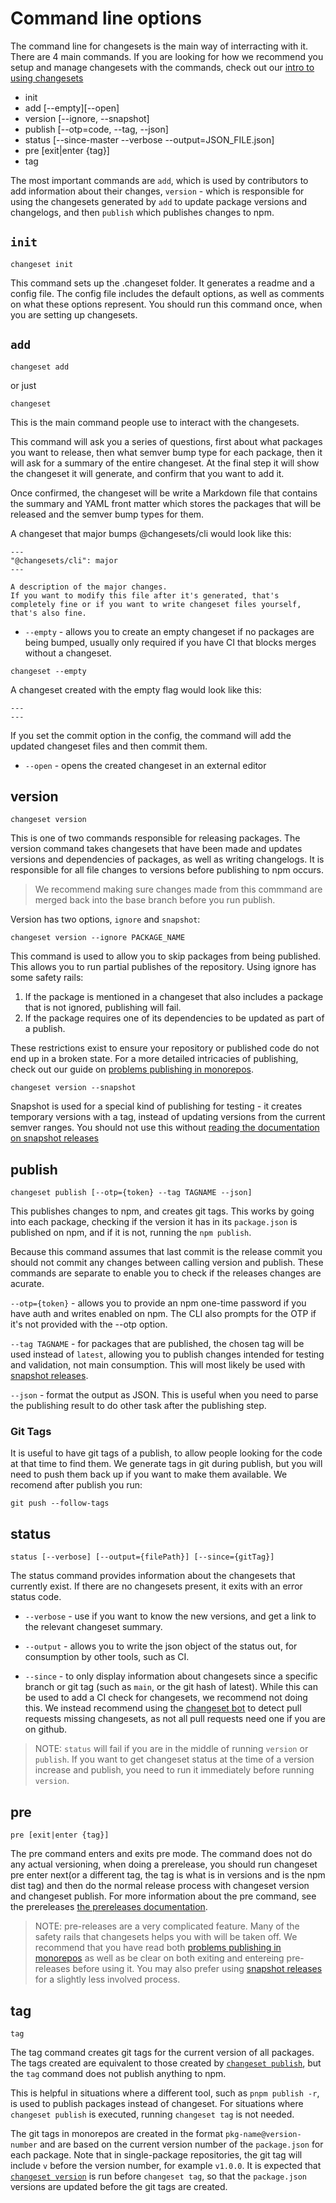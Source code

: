 # Command line options

The command line for changesets is the main way of interracting with it. There are 4 main commands. If you are looking for how we recommend you setup and manage changesets with the commands, check out our [intro to using changesets](./intro-to-changesets.md)

- init
- add [--empty][--open]
- version [--ignore, --snapshot]
- publish [--otp=code, --tag, --json]
- status [--since-master --verbose --output=JSON_FILE.json]
- pre [exit|enter {tag}]
- tag

The most important commands are `add`, which is used by contributors to add information about their changes, `version` - which is responsible for using the changesets generated by `add` to update package versions and changelogs, and then `publish` which publishes changes to npm.

## `init`

```
changeset init
```

This command sets up the .changeset folder. It generates a readme and a config file. The config file includes the default options, as well as comments on what these options represent. You should run this command once, when you are setting up changesets.

## `add`

```
changeset add
```

or just

```
changeset
```

This is the main command people use to interact with the changesets.

This command will ask you a series of questions, first about what packages you want to release, then what semver bump type for each package, then it will ask for a summary of the entire changeset. At the final step it will show the changeset it will generate, and confirm that you want to add it.

Once confirmed, the changeset will be write a Markdown file that contains the summary and YAML front matter which stores the packages that will be released and the semver bump types for them.

A changeset that major bumps @changesets/cli would look like this:

```
---
"@changesets/cli": major
---

A description of the major changes.
If you want to modify this file after it's generated, that's completely fine or if you want to write changeset files yourself, that's also fine.
```

- `--empty` - allows you to create an empty changeset if no packages are being bumped, usually only required if you have CI that blocks merges without a changeset.

```
changeset --empty
```

A changeset created with the empty flag would look like this:

```
---
---
```

If you set the commit option in the config, the command will add the updated changeset files and then commit them.

- `--open` - opens the created changeset in an external editor

## version

```
changeset version
```

This is one of two commands responsible for releasing packages. The version command takes changesets that have been made and updates versions and dependencies of packages, as well as writing changelogs. It is responsible for all file changes to versions before publishing to npm occurs.

> We recommend making sure changes made from this commmand are merged back into the base branch before you run publish.

Version has two options, `ignore` and `snapshot`:

```
changeset version --ignore PACKAGE_NAME
```

This command is used to allow you to skip packages from being published. This allows you to run partial publishes of the repository. Using ignore has some safety rails:

1. If the package is mentioned in a changeset that also includes a package that is not ignored, publishing will fail.
2. If the package requires one of its dependencies to be updated as part of a publish.

These restrictions exist to ensure your repository or published code do not end up in a broken state. For a more detailed intricacies of publishing, check out our guide on [problems publishing in monorepos](./problems-publishing-in-monorepos).

```
changeset version --snapshot
```

Snapshot is used for a special kind of publishing for testing - it creates temporary versions with a tag, instead of updating versions from the current semver ranges. You should not use this without [reading the documentation on snapshot releases](./snapshot-releases.md)

## publish

```
changeset publish [--otp={token} --tag TAGNAME --json]
```

This publishes changes to npm, and creates git tags. This works by going into each package, checking if the version it has in its `package.json` is published on npm, and if it is not, running the `npm publish`.

Because this command assumes that last commit is the release commit you should not commit any changes between calling version and publish. These commands are separate to enable you to check if the releases changes are acurate.

`--otp={token}` - allows you to provide an npm one-time password if you have auth and writes enabled on npm. The CLI also prompts for the OTP if it's not provided with the --otp option.

`--tag TAGNAME` - for packages that are published, the chosen tag will be used instead of `latest`, allowing you to publish changes intended for testing and validation, not main consumption. This will most likely be used with [snapshot releases](./snapshot-releases.md).

`--json` - format the output as JSON. This is useful when you need to parse the publishing result to do other task after the publishing step.

### Git Tags

It is useful to have git tags of a publish, to allow people looking for the code at that time to find them. We generate tags in git during publish, but you will need to push them back up if you want to make them available. We recomend after publish you run:

```
git push --follow-tags
```

## status

```
status [--verbose] [--output={filePath}] [--since={gitTag}]
```

The status command provides information about the changesets that currently exist. If there are no changesets present, it exits with an error status code.

- `--verbose` - use if you want to know the new versions, and get a link to the relevant changeset summary.

- `--output` - allows you to write the json object of the status out, for consumption by other tools, such as CI.

- `--since` - to only display information about changesets since a specific branch or git tag (such as `main`, or the git hash of latest). While this can be used to add a CI check for changesets, we recommend not doing this. We instead recommend using the [changeset bot](https://github.com/apps/changeset-bot) to detect pull requests missing changesets, as not all pull requests need one if you are on github.

> NOTE: `status` will fail if you are in the middle of running `version` or `publish`. If you want to get changeset status at the time of a version increase and publish, you need to run it immediately before running `version`.

## pre

```
pre [exit|enter {tag}]
```

The pre command enters and exits pre mode. The command does not do any actual versioning, when doing a prerelease, you should run changeset pre enter next(or a different tag, the tag is what is in versions and is the npm dist tag) and then do the normal release process with changeset version and changeset publish. For more information about the pre command, see the prereleases [the prereleases documentation](https://github.com/changesets/changesets/blob/master/docs/prereleases.md).

> NOTE: pre-releases are a very complicated feature. Many of the safety rails that changesets helps you with will be taken off. We recommend that you have read both [problems publishing in monorepos](./problems-publishing-in-monorepos) as well as be clear on both exiting and entereing pre-releases before using it. You may also prefer using [snapshot releases](./snapshot-releases.md) for a slightly less involved process.

## tag

```
tag
```

The tag command creates git tags for the current version of all packages. The tags created are equivalent to those created by [`changeset publish`](#publish), but the `tag` command does not publish anything to npm.

This is helpful in situations where a different tool, such as `pnpm publish -r`, is used to publish packages instead of changeset. For situations where `changeset publish` is executed, running `changeset tag` is not needed.

The git tags in monorepos are created in the format `pkg-name@version-number` and are based on the current version number of the `package.json` for each package. Note that in single-package repositories, the git tag will include `v` before the version number, for example `v1.0.0`. It is expected that [`changeset version`](#version) is run before `changeset tag`, so that the `package.json` versions are updated before the git tags are created.
